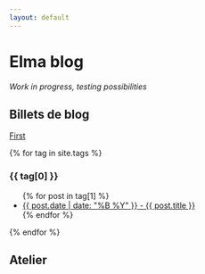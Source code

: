 ```yaml
---
layout: default
---
```


# Elma blog

*Work in progress, testing possibilities*

## Billets de blog

[First](./new_page.md)

{% for tag in site.tags %}
  <h3>{{ tag[0] }}</h3>
  <ul>
    {% for post in tag[1] %}
      <li><a href="{{ post.url }}">{{ post.date | date: "%B %Y" }} - {{ post.title }}</a></li>
    {% endfor %}
  </ul>
{% endfor %}

## Atelier




